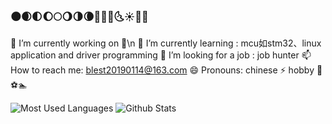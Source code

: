 ### 🌑🌒🌓🌔🌕🌖🌗🌘🌙🌚🌛🌜☀️🌝🌞
🔭 I’m currently working on 🏫\n
🌱 I’m currently learning : mcu如stm32、linux application and driver programming
🤔 I’m looking for a job : job hunter
📫 How to reach me: blest20190114@163.com
😄 Pronouns: chinese
⚡ hobby 🏀⚽🏊

![Most Used Languages](https://github-readme-stats.vercel.app/api/top-langs/?username=yeapCHEN&theme=dark&layout=compact)
![Github Stats](https://github-readme-stats.vercel.app/api?username=yeapCHEN&show_icons=true&theme=dark&count_private=true)

<!--
**yeapCHEN/yeapCHEN** is a ✨ _special_ ✨ repository because its `README.md` (this file) appears on your GitHub profile.

Here are some ideas to get you started:

- 🔭 I’m currently working on ...
- 🌱 I’m currently learning ...
- 👯 I’m looking to collaborate on ...
- 🤔 I’m looking for help with ...
- 💬 Ask me about ...
- 📫 How to reach me: ...
- 😄 Pronouns: ...
- ⚡ Fun fact: ...




